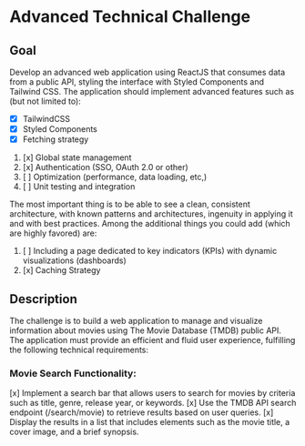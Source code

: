 # Advanced Technical Challenge

## Goal

Develop an advanced web application using ReactJS that consumes data from a public API, styling the interface with Styled Components and Tailwind CSS. The application should implement advanced features such as (but not limited to):

- [x] TailwindCSS
- [x] Styled Components
- [x] Fetching strategy

1. [x] Global state management
2. [x] Authentication (SSO, OAuth 2.0 or other)
3. [ ] Optimization (performance, data loading, etc,)
4. [ ] Unit testing and integration

The most important thing is to be able to see a clean, consistent architecture, with known patterns and architectures, ingenuity in applying it and with best practices.
Among the additional things you could add (which are highly favored) are:
1. [ ] Including a page dedicated to key indicators (KPIs) with dynamic visualizations (dashboards)
2. [x] Caching Strategy

## Description
The challenge is to build a web application to manage and visualize information about movies using The Movie Database (TMDB) public API. The application must provide an efficient and fluid user experience, fulfilling the following technical requirements:

### Movie Search Functionality:
[x] Implement a search bar that allows users to search for movies by criteria such as title, genre, release year, or keywords.
[x] Use the TMDB API search endpoint (/search/movie) to retrieve results based on user queries.
[x] Display the results in a list that includes elements such as the movie title, a cover image, and a brief synopsis.